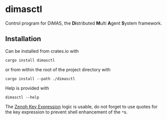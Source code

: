 # dimasctl
Control program for DiMAS, the **Di**stributed **M**ulti **A**gent **S**ystem framework.

## Installation
Can be installed from crates.io with

`cargo install dimasctl` 

or from within the root of the project directory with

`cargo install --path ./dimasctl`

Help is provided with

`dimasctl --help`

The [Zenoh Key Expression](https://zenoh.io/docs/manual/abstractions/#key-expression) logic is usable, do not forget to use quotes for the key expression to prevent shell enhancement of the `*`s.
